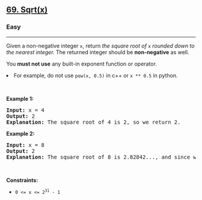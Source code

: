 <h2>
    <a href="https://leetcode.com/problems/sqrtx">
        69. Sqrt(x)
    </a>
</h2>

<h3>Easy</h3>
<hr>
<p>
Given a non-negative integer <code>x</code>, return <em>the square root of</em> <code>x</code> <em>rounded down to the nearest integer.</em> The returned integer should be <strong>non-negative</strong> as well.

You <strong>must not use</strong> any built-in exponent function or operator.

<li>For example, do not use <code>pow(x, 0.5)</code> in c++ or <code>x ** 0.5</code> in python.</li></p>


<p>&nbsp;</p>
<p><strong class="example">Example 1:</strong></p>

<pre>
<strong>Input:</strong> x = 4
<strong>Output:</strong> 2
<strong>Explanation:</strong> The square root of 4 is 2, so we return 2.
</pre>

<p><strong class="example">Example 2:</strong></p>

<pre>
<strong>Input:</strong> x = 8
<strong>Output:</strong> 2
<strong>Explanation:</strong> The square root of 8 is 2.82842..., and since we round it down to the nearest integer, 2 is returned.
</pre>


<p>&nbsp;</p>
<p><strong>Constraints:</strong></p>

<ul>
	<li><code>0 &lt;= x &lt;= 2<sup>31</sup> - 1</code></li>
</ul>